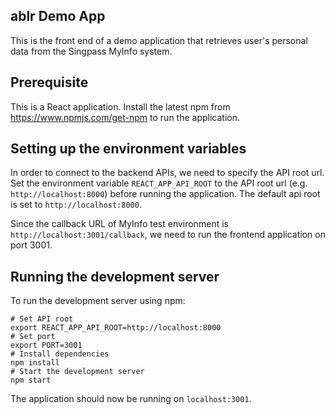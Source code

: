 ## ablr Demo App
This is the front end of a demo application that retrieves user's personal data from the Singpass MyInfo system.

## Prerequisite
This is a React application. Install the latest npm from https://www.npmjs.com/get-npm to run the application.

## Setting up the environment variables
In order to connect to the backend APIs, we need to specify the API root url. Set the environment variable
`REACT_APP_API_ROOT` to the API root url (e.g. `http://localhost:8000`) before running the application. 
The default api root is set to `http://localhost:8000`.

Since the callback URL of MyInfo test environment is `http://localhost:3001/callback`, we need to run the frontend
application on port 3001.

## Running the development server
To run the development server using npm:
```shell script
# Set API root
export REACT_APP_API_ROOT=http://localhost:8000
# Set port
export PORT=3001
# Install dependencies
npm install
# Start the development server
npm start
```
The application should now be running on `localhost:3001`.
